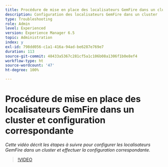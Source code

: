 ```yaml
---
title: Procédure de mise en place des localisateurs GemFire dans un cluster et configuration correspondante
description: Configuration des localisateurs GemFire dans un cluster
type: Troubleshooting
role: Admin
level: Experienced
version: Experience Manager 6.5
topic: Administration
index: y
exl-id: 798dd056-c1a1-416a-94ad-be6287e769e7
duration: 113
source-git-commit: 48433a5367c281cf5a1c106b08a1306f1b0e8ef4
workflow-type: ht
source-wordcount: '47'
ht-degree: 100%

---
```


# Procédure de mise en place des localisateurs GemFire dans un cluster et configuration correspondante

*Cette vidéo décrit les étapes à suivre pour configurer les localisateurs GemFire dans un cluster et effectuer la configuration correspondante.*

>[!VIDEO](https://video.tv.adobe.com/v/335544?quality=12&learn=on)
